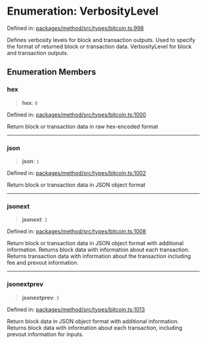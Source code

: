 # Enumeration: VerbosityLevel

Defined in: [packages/method/src/types/bitcoin.ts:998](https://github.com/dcdpr/did-btcr2-js/blob/4a717493e735221d072999f212891939f4de3f23/packages/method/src/types/bitcoin.ts#L998)

Defines verbosity levels for block and transaction outputs.
Used to specify the format of returned block or transaction data.
  VerbosityLevel for block and transaction outputs.

## Enumeration Members

### hex

> **hex**: `0`

Defined in: [packages/method/src/types/bitcoin.ts:1000](https://github.com/dcdpr/did-btcr2-js/blob/4a717493e735221d072999f212891939f4de3f23/packages/method/src/types/bitcoin.ts#L1000)

Return block or transaction data in raw hex-encoded format

***

### json

> **json**: `1`

Defined in: [packages/method/src/types/bitcoin.ts:1002](https://github.com/dcdpr/did-btcr2-js/blob/4a717493e735221d072999f212891939f4de3f23/packages/method/src/types/bitcoin.ts#L1002)

Return block or transaction data in JSON object format

***

### jsonext

> **jsonext**: `2`

Defined in: [packages/method/src/types/bitcoin.ts:1008](https://github.com/dcdpr/did-btcr2-js/blob/4a717493e735221d072999f212891939f4de3f23/packages/method/src/types/bitcoin.ts#L1008)

Return block or transaction data in JSON object format with additional information.
Returns block data with information about each transaction.
Returns transaction data with information about the transaction including fee and prevout information.

***

### jsonextprev

> **jsonextprev**: `3`

Defined in: [packages/method/src/types/bitcoin.ts:1013](https://github.com/dcdpr/did-btcr2-js/blob/4a717493e735221d072999f212891939f4de3f23/packages/method/src/types/bitcoin.ts#L1013)

Return block data in JSON object format with additional information.
Returns block data with information about each transaction, including prevout information for inputs.
